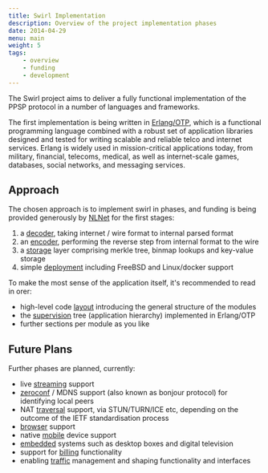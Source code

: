```yaml
---
title: Swirl Implementation
description: Overview of the project implementation phases
date: 2014-04-29
menu: main
weight: 5
tags:
    - overview
    - funding
    - development
---
```


The Swirl project aims to deliver a fully functional implementation of the PPSP
protocol in a number of languages and frameworks.

The first implementation is being written in [Erlang/OTP], which is a functional
programming language combined with a robust set of application libraries
designed and tested for writing scalable and reliable telco and internet
services. Erlang is widely used in mission-critical applications today, from
military, financial, telecoms, medical, as well as internet-scale games,
databases, social networks, and messaging services.

## Approach

The chosen approach is to implement swirl in phases, and funding is being
provided generously by [NLNet] for the first stages:

1. a [decoder], taking internet / wire format to internal parsed format
2. an [encoder], performing the reverse step from internal format to the wire
3. a [storage] layer comprising merkle tree, binmap lookups and key-value storage
4. simple [deployment] including FreeBSD and Linux/docker support

To make the most sense of the application itself, it's recommended to read in orer:

- high-level code [layout] introducing the general structure of the modules
- the [supervision] tree (application hierarchy) implemented in Erlang/OTP
- further sections per module as you like

## Future Plans

Further phases are planned, currently:

- live [streaming] support
- [zeroconf] / MDNS support (also known as bonjour protocol) for identifying local peers
- NAT [traversal] support, via STUN/TURN/ICE etc, depending on the outcome of
   the IETF standardisation process
- [browser] support
- native [mobile] device support
- [embedded] systems such as desktop boxes and digital television
- support for [billing] functionality
- enabling [traffic] management and shaping functionality and interfaces

[Erlang/OTP]: http://www.erlang.org/
[NLNet]: http://nlnet.nl/news/2013/20130901-awards.html

[billing]: ../billing
[browser]: ../browser
[decoder]: ../decoder
[deployment]: ../deployment
[embedded]: ../embedded
[encoder]: ../encoder
[layout]: ../layout
[merkle]: ../merkle
[mobile]: ../mobile
[overview]: ../overview
[storage]: ../storage
[streaming]: ../streaming
[supervision]: ../supervision
[traffic]: ../traffic
[traversal]: ../traversal
[usage]: ../usage
[zeroconf]: ../zeroconf
